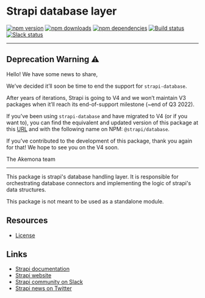 # Strapi database layer

[![npm version](https://img.shields.io/npm/v/strapi-database.svg)](https://www.npmjs.org/package/strapi-database)
[![npm downloads](https://img.shields.io/npm/dm/strapi-database.svg)](https://www.npmjs.org/package/strapi-database)
[![npm dependencies](https://david-dm.org/strapi/strapi-database.svg)](https://david-dm.org/strapi/strapi-database)
[![Build status](https://travis-ci.org/strapi/strapi-database.svg?branch=master)](https://travis-ci.org/strapi/strapi-database)
[![Slack status](https://slack.strapi.io/badge.svg)](https://slack.strapi.io)

---

## Deprecation Warning :warning:

Hello! We have some news to share,

We’ve decided it’ll soon be time to end the support for `strapi-database`.

After years of iterations, Strapi is going to V4 and we won’t maintain V3 packages when it’ll reach its end-of-support milestone (~end of Q3 2022).

If you’ve been using `strapi-database` and have migrated to V4 (or if you want to), you can find the equivalent and updated version of this package at this [URL](https://github.com/akemona/strapi/tree/master/packages/core/database) and with the following name on NPM: `@strapi/database`.

If you’ve contributed to the development of this package, thank you again for that! We hope to see you on the V4 soon.

The Akemona team

---

This package is strapi's database handling layer. It is responsible for orchestrating database connectors and implementing the logic of strapi's data structures.

This package is not meant to be used as a standalone module.

## Resources

- [License](LICENSE)

## Links

- [Strapi documentation](https://strapi.akemona.com/documentation)
- [Strapi website](https://strapi.akemona.com/)
- [Strapi community on Slack](https://slack.strapi.io)
- [Strapi news on Twitter](https://twitter.com/strapijs)
